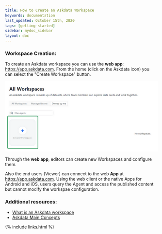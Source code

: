 ```yaml
---
title: How to Create an Askdata Workspace
keywords: documentation
last_updated: October 15th, 2020
tags: [getting-started]
sidebar: mydoc_sidebar
layout: doc
---
```


### Workspace Creation:

To create an Askdata workspace you can use the **web app**: <https://app.askdata.com>. From the home (click on the Askdata icon) you can select the "Create Workspace" button.

<p align="center">
  <img src="media/workspace_create.PNG" width="650" />
</p>

Through the **web app**, editors can create new Workspaces and configure them.  

Also the end users (Viewer) can connect to the web **App** at <https://app.askdata.com>. Using the web client or the native Apps for Android and iOS, users query the Agent and access the published content but cannot modify the workspae configuration.  

### Additional resources:

* [What is an Askdata workspace](/docs/what-is-an-askdata-agent)
* [Askdata Main Concepts](/docs/main-concepts)

{% include links.html %}
